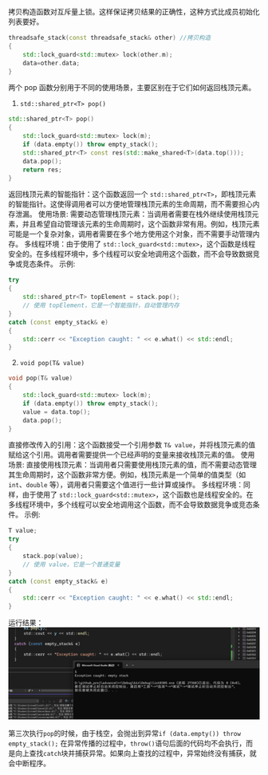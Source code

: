 ﻿拷贝构造函数对互斥量上锁。这样保证拷贝结果的正确性，这种方式比成员初始化列表要好。
```cpp
threadsafe_stack(const threadsafe_stack& other) //拷贝构造
{
    std::lock_guard<std::mutex> lock(other.m);
    data=other.data;
}
```

两个 pop 函数分别用于不同的使用场景，主要区别在于它们如何返回栈顶元素。
1. `std::shared_ptr<T> pop()`
```cpp
std::shared_ptr<T> pop()
{
    std::lock_guard<std::mutex> lock(m);
    if (data.empty()) throw empty_stack();
    std::shared_ptr<T> const res(std::make_shared<T>(data.top()));
    data.pop();
    return res;
}
```
返回栈顶元素的智能指针：这个函数返回一个 `std::shared_ptr<T>`，即栈顶元素的智能指针。这使得调用者可以方便地管理栈顶元素的生命周期，而不需要担心内存泄漏。
使用场景:
需要动态管理栈顶元素：当调用者需要在栈外继续使用栈顶元素，并且希望自动管理该元素的生命周期时，这个函数非常有用。例如，栈顶元素可能是一个复杂对象，调用者需要在多个地方使用这个对象，而不需要手动管理内存。
多线程环境：由于使用了 `std::lock_guard<std::mutex>`，这个函数是线程安全的。在多线程环境中，多个线程可以安全地调用这个函数，而不会导致数据竞争或竞态条件。
示例:
```cpp
try
{
    std::shared_ptr<T> topElement = stack.pop();
    // 使用 topElement，它是一个智能指针，自动管理内存
}
catch (const empty_stack& e)
{
    std::cerr << "Exception caught: " << e.what() << std::endl;
}
```


2. `void pop(T& value)`
```cpp
void pop(T& value)
{
    std::lock_guard<std::mutex> lock(m);
    if (data.empty()) throw empty_stack();
    value = data.top();
    data.pop();
}
```
直接修改传入的引用：这个函数接受一个引用参数 `T& value`，并将栈顶元素的值赋给这个引用。调用者需要提供一个已经声明的变量来接收栈顶元素的值。
使用场景:
直接使用栈顶元素：当调用者只需要使用栈顶元素的值，而不需要动态管理其生命周期时，这个函数非常方便。例如，栈顶元素是一个简单的值类型（如 `int`、`double` 等），调用者只需要这个值进行一些计算或操作。
多线程环境：同样，由于使用了 `std::lock_guard<std::mutex>`，这个函数也是线程安全的。在多线程环境中，多个线程可以安全地调用这个函数，而不会导致数据竞争或竞态条件。
示例:
```cpp
T value;
try
{
    stack.pop(value);
    // 使用 value，它是一个普通变量
}
catch (const empty_stack& e)
{
    std::cerr << "Exception caught: " << e.what() << std::endl;
}
```

运行结果：
![](../../image/Snipaste_2025-01-25_14-27-52.png)

第三次执行`pop`的时候，由于栈空，会抛出到异常`if (data.empty()) throw empty_stack();`
在异常传播的过程中，`throw()`语句后面的代码均不会执行，而是向上查找`catch`块并捕获异常。如果向上查找的过程中，异常始终没有捕获，就会中断程序。
